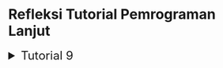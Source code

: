 # Refleksi Tutorial Pemrograman Lanjut

<details>
<summary style="font-size:24px">Tutorial 9</summary>

1. Apa perbedaan antara metode RPC (_Remote Procedure Call_) _unary_, server _streaming_, dan _bi-directional_ _streaming_, dan dalam situasi apa masing-masing yang paling cocok?

- _Unary_ RPC adalah jenis RPC yang paling sederhana. Klien mengirimkan satu permintaan dan mendapatkan satu respons kembali. _Unary_ _RPC_ cocok untuk situasi yang mana klien perlu membuat permintaan dan menerima respons tanpa perlu _streaming_ atau komunikasi berkelanjutan. Contohnya termasuk pengambilan data pengguna, pengiriman formulir atau mengeksekusi satu operasi yang membutuhkan respons.

- Server _Streaming_ RPC: Server _streaming_ RPC mirip dengan _unary_ RPC. Bedanya, server ini mengembalikan aliran pesan sebagai respons terhadap permintaan klien. Server _streaming_ RPC cocok untuk situasi server perlu mengirimkan sejumlah data besar ke klien secara berurutan. Contohnya termasuk pembaruan saham secara _real-time_, pengiriman berita, atau transfer _file_ yang besar.

- _Bi-directional Streaming_ RPC: Dalam RPC _streaming_ dua arah, panggilan diinisiasi oleh klien yang memanggil fungsi. Dua aliran bersifat independen sehingga klien dan server dapat membaca dan menulis pesan dalam urutan apa pun. RPC _streaming_ dua arah cocok untuk situasi saat ada kebutuhan untuk komunikasi berlanjut antara klien dan server dalam kedua arah. Contohnya termasuk aplikasi obrolan, _game_ _online_ _multiplayer_, atau pengeditan dokumen kolaboratif.

2. Apa pertimbangan keamanan potensial yang terlibat dalam mengimplementasikan layanan gRPC di Rust, terutama mengenai otentikasi, otorisasi, dan enkripsi data?
    
    Implementing a gRPC service in Rust involves several security considerations, especially concerning authentication, authorization, and data encryption:

   - **Autentikasi**:
      - Pastikan bahwa klien diautentikasi dengan benar sebelum diizinkan mengakses sumber daya atau operasi yang sensitif.
      - Implementasikan mekanisme autentikasi seperti TLS (_Transport Layer Security_) untuk membentuk kepercayaan secara aman antara klien dan server.
      - Gunakan protokol autentikasi seperti OAuth, JWT (JSON Web Tokens), atau skema autentikasi kustom untuk memverifikasi identitas klien.

   - **Otorisasi**:
      - Setelah klien diautentikasi, berlakukan kebijakan otorisasi untuk mengontrol tindakan apa yang dapat dilakukan klien dan data apa yang dapat diakses.
      - Tentukan aturan kontrol akses berdasarkan peran pengguna, izin, atau atribut lainnya.
      - Implementasikan _middleware_ atau _interceptor_ untuk menerapkan kebijakan otorisasi sebelum memproses permintaan.

   - **Enkripsi Data**:
      - Enkripsi data sensitif yang ditransmisikan melalui jaringan untuk melindunginya dari penyadapan dan pemalsuan.
      - Manfaatkan TLS untuk mengenkripsi saluran komunikasi gRPC dan memastikan enkripsi _end-to-end_ antara klien dan server.
      - Konfigurasikan server untuk memerlukan koneksi yang aman dan menolak permintaan tanpa enkripsi.
      - Pertimbangkan penggunaan teknik enkripsi tambahan seperti enkripsi tingkat aplikasi untuk data yang disimpan secara persisten atau ditransmisikan dalam layanan.

3. Apa tantangan atau isu potensial yang mungkin muncul saat menangani _streaming_ dua arah dalam Rust gRPC, terutama dalam skenario seperti aplikasi _chat_?

   - **_Concurrency_ dan Sinkronisasi**:
      - Mengelola aliran yang bersamaan dan memastikan sinkronisasi yang tepat antara klien dan server dapat menjadi kompleks.
      - Sistem kepemilikan dan peminjaman Rust mungkin memerlukan desain yang hati-hati untuk mengelola akses bersama ke sumber daya dengan aman.

   - **_Error_ _Handling_**:
      - Menangani kesalahan yang terjadi secara asinkron di kedua sisi klien dan server.
      - Mekanisme penanganan kesalahan Rust, seperti jenis _Result_ dan propagasi kesalahan perlu dimanfaatkan secara efektif untuk menangani kesalahan dengan baik.

   - **_Message Ordering and Duplication_**:
      - Memastikan pesanan pesan yang benar dan menghindari penggandaan pesan dalam aliran dua arah bisa menantang, terutama dalam skenario dengan kondisi jaringan yang tidak dapat diandalkan.
      - Mengimplementasikan mekanisme untuk mendeteksi dan menangani pesan yang keluar dari urutan atau duplikat sangat penting untuk menjaga integritas data.

   - **_Testing and Debugging_**:
      - Menguji skenario _streaming_ dua arah secara komprehensif, termasuk kasus-kasus ujung dan skenario kegagalan, bisa sangat rumit.
      - Memecahkan masalah terkait komunikasi asinkron dan konkurensi mungkin memerlukan alat dan teknik khusus.

4. Apa kelebihan dan kekurangan dari penggunaan `tokio_stream::wrappers::ReceiverStream` untuk _streaming_ respons dalam layanan Rust gRPC:

    **Kelebihan:**

    - **Fleksibilitas**: `ReceiverStream` memungkinkan pembuatan stream dari jenis data apa pun yang mengimplementasikan _trait_ `tokio::sync::mpsc::Receiver`, memberikan fleksibilitas dalam jenis sumber data yang dapat di-_stream_.

    - **Operasi Asinkron**: Ini memungkinkan pemrosesan asinkron data yang di-_stream_, memungkinkan layanan untuk menangani respons _streaming_ secara efisien tanpa memblokir _thread_ eksekusi.

    - **Asynchronous Operations**: It enables asynchronous processing of streamed data, allowing the service to handle streaming responses efficiently without blocking the execution thread.

    - **Kompatibilitas dengan Tokio**: `ReceiverStream` berintegrasi dengan baik dengan _runtime_ asinkron Tokio, sehingga sangat cocok untuk aplikasi Rust yang dibangun di atas ekosistem Tokio.

    **Kekurangan:**

    - **Kompleksitas _Debugging_**: _Debugging_ kode asinkron, terutama saat menangani aliran data yang kompleks dan eksekusi konkuren, dapat menantang dan mungkin memerlukan alat dan teknik khusus.

    - **Kompleksitas**: Mengelola _stream_ dan saluran asinkron memperkenalkan kompleksitas tambahan ke dalam basis kode, terutama saat menangani penanganan kesalahan, konkurensi, dan manajemen sumber daya.

    - **Potensi _Deadlock_ dan _Race Condition_**: Penanganan operasi asinkron yang salah, seperti memblokir _loop_ _event_ atau gagal menangani kesalahan dengan benar dapat menyebabkan _deadlock_, ra_ce condition_, atau masalah lain yang terkait dengan konkurensi.

5. ICara agar kode Rust gRPC dapat terstruktur untuk memfasilitasi penggunaan kembali dan modularitas sehingga dapat memudahkan pemeliharaan dan perluasan:

   - **Pemisahan Definisi Layanan**:
      - Mendefinisikan antarmuka layanan gRPC secara terpisah dari implementasinya.
      - Simpan definisi layanan di modul atau file terpisah untuk memudahkan navigasi kode dan pemeliharaan.

   - **_Dependency Injection_**:
      - Gunakan prinsip injeksi dependensi atau inversi kontrol untuk memisahkan komponen dan mempromosikan pengujian.
      - Lewatkan dependensi sebagai objek trait atau parameter generik untuk memungkinkan penggantian dan modularitas.

   - **_Reusable Components_**:
      - Identifikasi fungsionalitas atau pola umum yang dapat dienkapsulasi ke dalam komponen atau pustaka yang dapat digunakan kembali.
      - Ekstraksi fungsionalitas bersama ke dalam crate terpisah yang dapat dengan mudah digunakan kembali di banyak proyek.

6. In the **MyPaymentService** implementation, what additional steps might be necessary to handle more complex payment processing logic?

   - **_Error Handling_**:
      - Implementasikan mekanisme penanganan kesalahan yang tangguh untuk mengatasi berbagai skenario kesalahan, seperti kegagalan pembayaran, kesalahan validasi, atau gangguan layanan.
      - Kembalikan kode status gRPC yang sesuai dan pesan kesalahan kepada klien untuk mengkomunikasikan hasil operasi pemrosesan pembayaran secara efektif.

   - **_Transaction Handling_**:
      - Integrasi dengan database transaksional atau gateway pembayaran eksternal untuk mengelola transaksi pembayaran dengan aman dan andal.
      - Implementasikan mekanisme untuk menangani konsistensi transaksional, pembatalan, dan pemulihan dalam kasus kegagalan atau kesalahan selama pemrosesan pembayaran.

   - **_Validation and Authorization_**:
      - Validasi parameter permintaan pembayaran, seperti ID pengguna dan jumlah pembayaran, untuk memastikan integritas data dan mencegah aktivitas penipuan atau jahat.
      - Implementasikan pemeriksaan otorisasi untuk memverifikasi bahwa pengguna yang memulai pembayaran memiliki izin yang diperlukan untuk melakukan operasi tersebut.

7.  Adopsi gRPC sebagai protokol komunikasi dapat memiliki dampak signifikan pada arsitektur dan desain keseluruhan dari sistem terdistribusi, terutama dalam hal interoperabilitas dengan teknologi dan platform lain. Berikut adalah beberapa dampaknya:

    - **_Service Interface Definition_**:
       - gRPC mengandalkan Protocol Buffers (protobuf) untuk definisi antarmuka layanan, yang mempromosikan definisi API yang jelas dan tidak tergantung pada bahasa pemrograman.
       - Penggunaan protobuf memungkinkan tipedata yang kuat dan versioning, sehingga lebih mudah untuk mengembangkan API dari waktu ke waktu tanpa merusak kompatibilitas.

    - **_Efficient Communication_**:
       - gRPC menggunakan HTTP/2 sebagai protokol transportasinya, yang menawarkan fitur seperti multiplexing, kompresi header, dan kontrol aliran.
       - Hal ini menghasilkan komunikasi yang lebih efisien dibandingkan dengan API REST tradisional, mengurangi laten, peningkatan throughput, dan penggunaan sumber daya yang lebih baik.

    - **_Code Generation and Tooling_**:
       - gRPC menyediakan alat pembangkitan kode untuk beberapa bahasa pemrograman, yang memungkinkan pengembang untuk menghasilkan kode klien dan server dari definisi layanan protobuf.
       - Hal ini mempercepat pengembangan dan mengurangi kemungkinan inkonsistensi antara implementasi klien dan server.

8. Menggunakan HTTP/2 sebagai protokol dasar untuk gRPC memiliki beberapa kelebihan dan kekurangan dibandingkan dengan menggunakan HTTP/1.1 atau HTTP/1.1 dengan WebSocket untuk REST API:

    **Kelebihan**

    - **_Multiplexing_**: HTTP/2 mendukung multiplexing, memungkinkan beberapa permintaan dan tanggapan dikirim dan diterima secara bersamaan melalui satu koneksi TCP tunggal. Ini meningkatkan efisiensi dan mengurangi laten, terutama untuk aplikasi dengan banyak permintaan kecil dan independen.

    - **_Header Compression_**: HTTP/2 mengompresi header, mengurangi overhead dan meningkatkan pemanfaatan bandwidth. Ini sangat bermanfaat untuk permintaan dengan header besar, seperti yang digunakan dalam REST API dengan metadata yang luas.

    - **_Binary Protocol_**: HTTP/2 menggunakan mekanisme framing biner, yang lebih ringkas dan efisien dibandingkan dengan representasi teks yang digunakan dalam HTTP/1.1. Ini mengurangi overhead parsing dan meningkatkan kinerja, terutama untuk payload besar.

    **Kekurangan**

    - **_Complexity_**: HTTP/2 lebih kompleks daripada HTTP/1.1, baik dalam hal implementasi protokol maupun pertimbangan operasional. Kompleksitas ini dapat meningkatkan kurva pembelajaran bagi pengembang dan memperkenalkan potensi masalah dalam konfigurasi dan implementasi.

    - **_Server_ _Compatibility_**: Meskipun HTTP/2 didukung secara luas oleh server dan klien web modern, masih mungkin ada masalah kompatibilitas dengan infrastruktur lama atau sistem warisan. Ini dapat membatasi adopsi di lingkungan di mana interoperabilitas menjadi perhatian.

    - **_Resource Consumption_**: Fitur-fitur HTTP/2, seperti multiplexing dan kompresi header, dapat meningkatkan konsumsi sumber daya pada server dan klien, terutama dalam skenario dengan konkurensi tinggi atau jumlah koneksi terbuka yang besar. Ini mungkin memerlukan penyetelan dan manajemen sumber daya yang hati-hati untuk menghindari penurunan kinerja.

9.  Model _request-response_ dari REST API dan kemampuan _streaming_ bidireksional dari gRPC menawarkan pendekatan yang berbeda dalam hal komunikasi waktu nyata dan responsivitas:

    **REST APIs (Request-Response Model):**

    - **_Client-Initiated Requests_**:
      - Dalam REST API, klien biasanya memulai permintaan ke server untuk mengambil atau memanipulasi sumber daya.
      - Setiap permintaan dari klien memicu tanggapan server yang terpisah, mengikuti model permintaan-tanggapan yang stateless.
      - Komunikasi waktu nyata dalam REST API biasanya dicapai melalui mekanisme polling atau long-polling, di mana klien secara berulang-ulang mengirim permintaan ke server untuk memeriksa pembaruan.

    - **_Latency and Scalability_**:
      - REST API cocok untuk skenario di mana rendahnya latensi bukan merupakan kebutuhan kritis, dan volume permintaan relatif rendah atau sporadis.
      - Namun, dalam aplikasi waktu nyata atau sangat interaktif, overhead dari siklus permintaan-tanggapan yang sering dan latensi jaringan dapat mempengaruhi responsivitas dan pengalaman pengguna.

    - **_Synchronous Communication_**:
      - Komunikasi dalam REST API biasanya sinkron, yang berarti bahwa klien harus menunggu tanggapan dari server sebelum melanjutkan dengan tindakan berikutnya.
      - Sifat sinkron ini dapat menyebabkan perilaku blocking dan penurunan konkurensi, terutama dalam skenario dengan banyak klien konkuren atau koneksi yang berlangsung lama.

    **gRPC (Bidirectional Streaming):**

    - **_Simultaneous Data Transfer_**:
      - gRPC supports bidirectional streaming, allowing both clients and servers to send multiple messages asynchronously over a single connection.
      - This bidirectional communication enables real-time data exchange and interaction between clients and servers without the need for repeated request-response cycles.

    - **_Low Latency and High Throughput_**:
      - Dengan streaming bidireksional, gRPC dapat mencapai latensi yang lebih rendah dan throughput yang lebih tinggi dibandingkan dengan REST API, terutama dalam skenario dengan pembaruan yang sering atau persyaratan waktu nyata.
      - Klien dan server dapat bertukar data secara waktu nyata, memungkinkan respons yang lebih cepat dan pengalaman pengguna yang lebih baik, terutama dalam aplikasi interaktif seperti sistem obrolan atau pembaruan langsung.

    - **Asynchronous Communication**:
      - gRPC mempromosikan komunikasi asinkron, memungkinkan klien dan server untuk melanjutkan pemrosesan tugas lain saat menunggu pesan masuk.
      - Sifat asinkron ini meningkatkan konkurensi dan pemanfaatan sumber daya, mengarah pada pola komunikasi yang lebih efisien dan dapat diskalakan.

10. Implikasi dari pendekatan berbasis skema gRPC menggunakan Protocol Buffers dibandingkan dengan sifat yang lebih fleksibel dan tanpa skema dari JSON dalam payload REST API adalah sebagai berikut:

    **Pendekatan berbasis skema gRPC dengan Protocol Buffers**

    - **_Strong Typing and Contractual Agreement_**:
       - Protocol Buffers menerapkan definisi skema yang ketat untuk pesan yang dipertukarkan antara klien dan server dalam gRPC.
       - Tipe kuat ini memastikan bahwa kedua pihak mematuhi kontrak yang telah ditentukan sebelumnya, mengurangi kemungkinan kesalahan dan inkonsistensi komunikasi.

    - **_Efficiency and Compactness_**:
       - Protocol Buffers menggunakan format enkode biner, yang lebih efisien dan kompak dibandingkan dengan format teks seperti JSON.
       - Efisiensi ini menghasilkan ukuran pesan yang lebih kecil dan konsumsi bandwidth jaringan yang lebih rendah, menyebabkan kinerja yang lebih baik dan latensi yang lebih rendah.

    - **_Code Generation_**:
       - Protocol Buffers dapat digunakan untuk menghasilkan kode klien dan server dalam beberapa bahasa pemrograman dari satu definisi skema.
       - Dapat menyederhanakan pengembangan dan memastikan konsistensi antara implementasi klien dan server, mengurangi kemungkinan kesalahan dan ketidaksesuaian.

    **Sifat fleksibel, tanpa skema JSON dalam payload REST API**

    - **_Adaptability and Interoperability_**:
       - Sifat tanpa skema JSON memungkinkan fleksibilitas dan keandalan yang lebih besar dalam merepresentasikan struktur data yang kompleks dan heterogen.
       - Fleksibilitas ini membuat JSON cocok untuk skenario di mana skema data dapat berevolusi dengan cepat atau bervariasi secara luas antara klien dan server yang berbeda.

    - **_Human-Readability and Debugging_**:
       - Format teks JSON mudah dibaca dan dipahami oleh manusia, sehingga cocok untuk debugging dan menemukan masalah interaksi API.
       - Pengembang dapat memeriksa payload JSON secara langsung di browser atau klien API mereka, memfasilitasi prototyping dan pengembangan yang cepat.


</details>